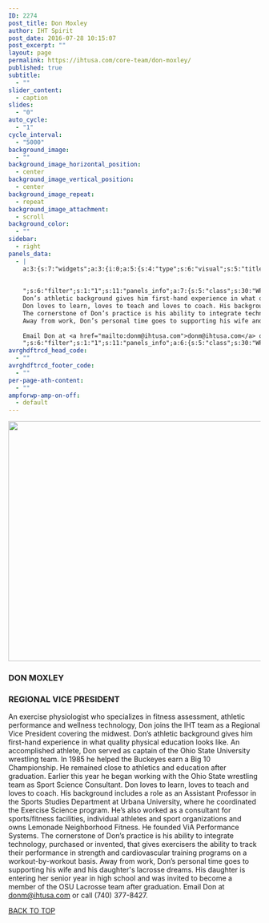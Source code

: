 ```yaml
---
ID: 2274
post_title: Don Moxley
author: IHT Spirit
post_date: 2016-07-28 10:15:07
post_excerpt: ""
layout: page
permalink: https://ihtusa.com/core-team/don-moxley/
published: true
subtitle:
  - ""
slider_content:
  - caption
slides:
  - "0"
auto_cycle:
  - "1"
cycle_interval:
  - "5000"
background_image:
  - ""
background_image_horizontal_position:
  - center
background_image_vertical_position:
  - center
background_image_repeat:
  - repeat
background_image_attachment:
  - scroll
background_color:
  - ""
sidebar:
  - right
panels_data:
  - |
    a:3:{s:7:"widgets";a:3:{i:0;a:5:{s:4:"type";s:6:"visual";s:5:"title";s:0:"";s:4:"text";s:237:"<a href="https://ihtusa.com/wp-content/uploads/2016/06/Don-Moxley-h_web.jpg"><img class="wp-image-1972 size-full aligncenter" src="https://ihtusa.com/wp-content/uploads/2016/06/Don-Moxley-h_web.jpg" width="848" height="480" /></a></p>
    
    
    ";s:6:"filter";s:1:"1";s:11:"panels_info";a:7:{s:5:"class";s:30:"WP_Widget_Black_Studio_TinyMCE";s:3:"raw";b:0;s:4:"grid";i:1;s:4:"cell";i:0;s:2:"id";i:0;s:9:"widget_id";s:36:"497e746c-f8e5-476c-a5d3-b93fa9fbe8da";s:5:"style";a:3:{s:18:"background_display";s:4:"tile";s:16:"featured_widgets";s:0:"";s:12:"bigger_title";s:0:"";}}}i:1;a:5:{s:4:"type";s:6:"visual";s:5:"title";s:10:"DON MOXLEY";s:4:"text";s:1629:"<h3><strong>REGIONAL VICE PRESIDENT</strong></h3><p>An exercise physiologist who specializes in fitness assessment, athletic performance and wellness technology, Don joins the IHT team as a Regional Vice President covering the midwest.
    Don’s athletic background gives him first-hand experience in what quality physical education looks like. An accomplished athlete, Don served as captain of the Ohio State University wrestling team. In 1985 he helped the Buckeyes earn a Big 10 Championship. He remained close to athletics and education after graduation. Earlier this year he began working with the Ohio State wrestling team as Sport Science Consultant.
    Don loves to learn, loves to teach and loves to coach. His background includes a role as an Assistant Professor in the Sports Studies Department at Urbana University, where he coordinated the Exercise Science program. He’s also worked as a consultant for sports/fitness facilities, individual athletes and sport organizations and owns Lemonade Neighborhood Fitness. He founded ViA Performance Systems.
    The cornerstone of Don’s practice is his ability to integrate technology, purchased or invented, that gives exercisers the ability to track their performance in strength and cardiovascular training programs on a workout-by-workout basis.
    Away from work, Don’s personal time goes to supporting his wife and his daughter's lacrosse dreams. His daughter is entering her senior year in high school and was invited to become a member of the OSU Lacrosse team after graduation.
    
    Email Don at <a href="mailto:donm@ihtusa.com">donm@ihtusa.com</a> or call (740) 377-8427.
    ";s:6:"filter";s:1:"1";s:11:"panels_info";a:6:{s:5:"class";s:30:"WP_Widget_Black_Studio_TinyMCE";s:4:"grid";i:2;s:4:"cell";i:0;s:2:"id";i:1;s:9:"widget_id";s:36:"df54bee1-6a00-4ad0-94b0-b372c07728ec";s:5:"style";a:4:{s:27:"background_image_attachment";b:0;s:18:"background_display";s:4:"tile";s:16:"featured_widgets";s:0:"";s:12:"bigger_title";b:1;}}}i:2;a:3:{s:4:"text";s:0:"";s:11:"button_text";s:30:"<a href="#TOP">BACK TO TOP</a>";s:11:"panels_info";a:7:{s:5:"class";s:17:"PW_Call_To_Action";s:3:"raw";b:0;s:4:"grid";i:3;s:4:"cell";i:0;s:2:"id";i:2;s:9:"widget_id";s:36:"3ae83143-13ae-4923-a722-3f13c571e711";s:5:"style";a:3:{s:18:"background_display";s:4:"tile";s:16:"featured_widgets";s:0:"";s:12:"bigger_title";s:0:"";}}}}s:5:"grids";a:4:{i:0;a:2:{s:5:"cells";i:1;s:5:"style";a:0:{}}i:1;a:2:{s:5:"cells";i:1;s:5:"style";a:1:{s:18:"background_display";s:4:"tile";}}i:2;a:2:{s:5:"cells";i:1;s:5:"style";a:1:{s:18:"background_display";s:4:"tile";}}i:3;a:2:{s:5:"cells";i:1;s:5:"style";a:0:{}}}s:10:"grid_cells";a:4:{i:0;a:2:{s:4:"grid";i:0;s:6:"weight";i:1;}i:1;a:2:{s:4:"grid";i:1;s:6:"weight";i:1;}i:2;a:2:{s:4:"grid";i:2;s:6:"weight";i:1;}i:3;a:2:{s:4:"grid";i:3;s:6:"weight";i:1;}}}
avrghdftrcd_head_code:
  - ""
avrghdftrcd_footer_code:
  - ""
per-page-ath-content:
  - ""
ampforwp-amp-on-off:
  - default
---
```

<a href="https://ihtusa.com/wp-content/uploads/2016/06/Don-Moxley-h_web.jpg"><img class="wp-image-1972 size-full aligncenter" src="https://ihtusa.com/wp-content/uploads/2016/06/Don-Moxley-h_web.jpg" width="848" height="480"></a><p></p>
<h3 class="widget-title"><span class="widget-title__inline">DON MOXLEY</span></h3><h3><strong>REGIONAL VICE PRESIDENT</strong></h3><p>An exercise physiologist who specializes in fitness assessment, athletic performance and wellness technology, Don joins the IHT team as a Regional Vice President covering the midwest. 
Don’s athletic background gives him first-hand experience in what quality physical education looks like. An accomplished athlete, Don served as captain of the Ohio State University wrestling team. In 1985 he helped the Buckeyes earn a Big 10 Championship. He remained close to athletics and education after graduation. Earlier this year he began working with the Ohio State wrestling team as Sport Science Consultant.
Don loves to learn, loves to teach and loves to coach. His background includes a role as an Assistant Professor in the Sports Studies Department at Urbana University, where he coordinated the Exercise Science program. He’s also worked as a consultant for sports/fitness facilities, individual athletes and sport organizations and owns Lemonade Neighborhood Fitness. He founded ViA Performance Systems.
The cornerstone of Don’s practice is his ability to integrate technology, purchased or invented, that gives exercisers the ability to track their performance in strength and cardiovascular training programs on a workout-by-workout basis.
Away from work, Don’s personal time goes to supporting his wife and his daughter's lacrosse dreams. His daughter is entering her senior year in high school and was invited to become a member of the OSU Lacrosse team after graduation. 
Email Don at <a href="mailto:donm@ihtusa.com">donm@ihtusa.com</a> or call (740) 377-8427.
</p>				
<a href="#TOP">BACK TO TOP</a>